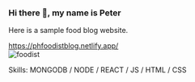 ### Hi there 👋, my name is Peter

Here is a sample food blog website.

https://phfoodistblog.netlify.app/ <br/>
![foodist](https://user-images.githubusercontent.com/112198288/197272004-796e8093-1ab0-4044-bd1e-e83c89fec6f3.png)

Skills: MONGODB / NODE / REACT / JS / HTML / CSS
